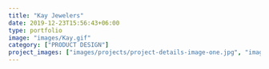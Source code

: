 ```yaml
---
title: "Kay Jewelers"
date: 2019-12-23T15:56:43+06:00
type: portfolio
image: "images/Kay.gif"
category: ["PRODUCT DESIGN"]
project_images: ["images/projects/project-details-image-one.jpg", "images/projects/project-details-image-two.jpg"]
---
```


